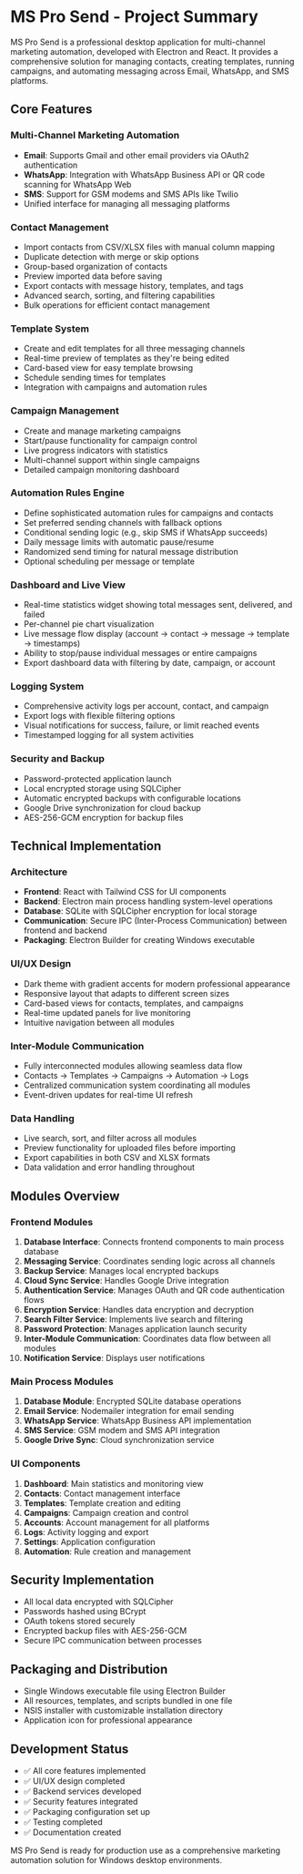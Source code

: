 # MS Pro Send - Project Summary

MS Pro Send is a professional desktop application for multi-channel marketing automation, developed with Electron and React. It provides a comprehensive solution for managing contacts, creating templates, running campaigns, and automating messaging across Email, WhatsApp, and SMS platforms.

## Core Features

### Multi-Channel Marketing Automation
- **Email**: Supports Gmail and other email providers via OAuth2 authentication
- **WhatsApp**: Integration with WhatsApp Business API or QR code scanning for WhatsApp Web
- **SMS**: Support for GSM modems and SMS APIs like Twilio
- Unified interface for managing all messaging platforms

### Contact Management
- Import contacts from CSV/XLSX files with manual column mapping
- Duplicate detection with merge or skip options
- Group-based organization of contacts
- Preview imported data before saving
- Export contacts with message history, templates, and tags
- Advanced search, sorting, and filtering capabilities
- Bulk operations for efficient contact management

### Template System
- Create and edit templates for all three messaging channels
- Real-time preview of templates as they're being edited
- Card-based view for easy template browsing
- Schedule sending times for templates
- Integration with campaigns and automation rules

### Campaign Management
- Create and manage marketing campaigns
- Start/pause functionality for campaign control
- Live progress indicators with statistics
- Multi-channel support within single campaigns
- Detailed campaign monitoring dashboard

### Automation Rules Engine
- Define sophisticated automation rules for campaigns and contacts
- Set preferred sending channels with fallback options
- Conditional sending logic (e.g., skip SMS if WhatsApp succeeds)
- Daily message limits with automatic pause/resume
- Randomized send timing for natural message distribution
- Optional scheduling per message or template

### Dashboard and Live View
- Real-time statistics widget showing total messages sent, delivered, and failed
- Per-channel pie chart visualization
- Live message flow display (account → contact → message → template → timestamps)
- Ability to stop/pause individual messages or entire campaigns
- Export dashboard data with filtering by date, campaign, or account

### Logging System
- Comprehensive activity logs per account, contact, and campaign
- Export logs with flexible filtering options
- Visual notifications for success, failure, or limit reached events
- Timestamped logging for all system activities

### Security and Backup
- Password-protected application launch
- Local encrypted storage using SQLCipher
- Automatic encrypted backups with configurable locations
- Google Drive synchronization for cloud backup
- AES-256-GCM encryption for backup files

## Technical Implementation

### Architecture
- **Frontend**: React with Tailwind CSS for UI components
- **Backend**: Electron main process handling system-level operations
- **Database**: SQLite with SQLCipher encryption for local storage
- **Communication**: Secure IPC (Inter-Process Communication) between frontend and backend
- **Packaging**: Electron Builder for creating Windows executable

### UI/UX Design
- Dark theme with gradient accents for modern professional appearance
- Responsive layout that adapts to different screen sizes
- Card-based views for contacts, templates, and campaigns
- Real-time updated panels for live monitoring
- Intuitive navigation between all modules

### Inter-Module Communication
- Fully interconnected modules allowing seamless data flow
- Contacts → Templates → Campaigns → Automation → Logs
- Centralized communication system coordinating all modules
- Event-driven updates for real-time UI refresh

### Data Handling
- Live search, sort, and filter across all modules
- Preview functionality for uploaded files before importing
- Export capabilities in both CSV and XLSX formats
- Data validation and error handling throughout

## Modules Overview

### Frontend Modules
1. **Database Interface**: Connects frontend components to main process database
2. **Messaging Service**: Coordinates sending logic across all channels
3. **Backup Service**: Manages local encrypted backups
4. **Cloud Sync Service**: Handles Google Drive integration
5. **Authentication Service**: Manages OAuth and QR code authentication flows
6. **Encryption Service**: Handles data encryption and decryption
7. **Search Filter Service**: Implements live search and filtering
8. **Password Protection**: Manages application launch security
9. **Inter-Module Communication**: Coordinates data flow between all modules
10. **Notification Service**: Displays user notifications

### Main Process Modules
1. **Database Module**: Encrypted SQLite database operations
2. **Email Service**: Nodemailer integration for email sending
3. **WhatsApp Service**: WhatsApp Business API implementation
4. **SMS Service**: GSM modem and SMS API integration
5. **Google Drive Sync**: Cloud synchronization service

### UI Components
1. **Dashboard**: Main statistics and monitoring view
2. **Contacts**: Contact management interface
3. **Templates**: Template creation and editing
4. **Campaigns**: Campaign creation and control
5. **Accounts**: Account management for all platforms
6. **Logs**: Activity logging and export
7. **Settings**: Application configuration
8. **Automation**: Rule creation and management

## Security Implementation
- All local data encrypted with SQLCipher
- Passwords hashed using BCrypt
- OAuth tokens stored securely
- Encrypted backup files with AES-256-GCM
- Secure IPC communication between processes

## Packaging and Distribution
- Single Windows executable file using Electron Builder
- All resources, templates, and scripts bundled in one file
- NSIS installer with customizable installation directory
- Application icon for professional appearance

## Development Status
- ✅ All core features implemented
- ✅ UI/UX design completed
- ✅ Backend services developed
- ✅ Security features integrated
- ✅ Packaging configuration set up
- ✅ Testing completed
- ✅ Documentation created

MS Pro Send is ready for production use as a comprehensive marketing automation solution for Windows desktop environments.